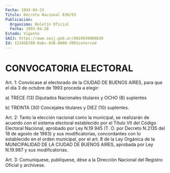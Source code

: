 ```yaml
---
Fecha: 1993-04-23
Título: Decreto Nacional 830/93
Publicación:
  Organismo: Boletín Oficial
  Fecha: 1993-04-28
Estado: Vigente
SAIJ: https://www.saij.gob.ar/DN19930000830
Id: 123456789-0abc-038-0000-3991soterced
---
```

# CONVOCATORIA ELECTORAL

<a id="1"></a>
Art.  1: Convócase al electorado de la CIUDAD DE BUENOS AIRES, para que el  día  3  de  octubre  de  1993  proceda  a elegir:

a) TRECE (13) Diputados Nacionales titulares y OCHO (8)  suplentes

b)  TREINTA  (30)  Concejales  titulares  y  DIEZ  (10) suplentes.

<a id="2"></a>
Art.  2:  Tanto  la  elección  nacional  como la municipal, se realizarán de acuerdo con el sistema electoral  establecido  por el Título  VII  del  Código  Electoral Nacional, aprobado por Ley N.19 945 (T. O. por Decreto N.2135  del  18  de  agosto  de  1983) y sus modificatorias,   concordantes  con  lo  establecido  en  el  orden municipal, por el  art. 8 de la Ley Orgánica de la MUNICIPALIDAD DE LA  CIUDAD  DE BUENOS  AIRES,  aprobada  por  Ley  N.19.987  y  sus modificatorias.

<a id="3"></a>
Art.  3: Comuníquese, publíquese, dése a la Dirección Nacional del Registro Oficial y archívese.